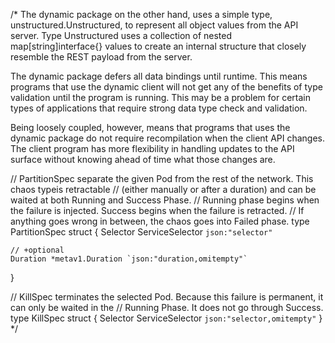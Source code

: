/*
The dynamic package on the other hand, uses a simple type, unstructured.Unstructured, to represent all object values
from the API server. Type Unstructured uses a collection of nested map[string]interface{} values to create an internal
structure that closely resemble the REST payload from the server.

The dynamic package defers all data bindings until runtime. This means programs that use the dynamic client will not get
any of the benefits of type validation until the program is running. This may be a problem for certain types of
applications that require strong data type check and validation.

Being loosely coupled, however, means that programs that uses the dynamic package do not require recompilation when the
client API changes. The client program has more flexibility in handling updates to the API surface without knowing ahead
of time what those changes are.

// PartitionSpec separate the given Pod from the rest of the network. This chaos typeis retractable // (either manually
or after a duration) and can be waited at both Running and Success Phase. // Running phase begins when the failure is
injected. Success begins when the failure is retracted. // If anything goes wrong in between, the chaos goes into Failed
phase. type PartitionSpec struct { Selector ServiceSelector `json:"selector"`

	// +optional
	Duration *metav1.Duration `json:"duration,omitempty"`

}

// KillSpec terminates the selected Pod. Because this failure is permanent, it can only be waited in the // Running
Phase. It does not go through Success. type KillSpec struct { Selector ServiceSelector `json:"selector,omitempty"`
}
*/